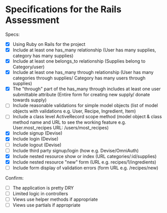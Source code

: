 # Specifications for the Rails Assessment

Specs:
- [x] Using Ruby on Rails for the project
- [x] Include at least one has_many relationship (User has many supplies, category has many supplies)
- [x] Include at least one belongs_to relationship (Supplies belong to Category/user)
- [x] Include at least one has_many through relationship (User has many categories through supplies/ Category has many users through supplies)
- [x] The "through" part of the has_many through includes at least one user submittable attribute (Entire form for creating new supply/ donate towards supply)
- [ ] Include reasonable validations for simple model objects (list of model objects with validations e.g. User, Recipe, Ingredient, Item)
- [ ] Include a class level ActiveRecord scope method (model object & class method name and URL to see the working feature e.g. User.most_recipes URL: /users/most_recipes)
- [x] Include signup (Devise)
- [x] Include login (Devise)
- [ ] Include logout (Devise)
- [ ] Include third party signup/login (how e.g. Devise/OmniAuth)
- [x] Include nested resource show or index (URL categories/:id/supplies)
- [x] Include nested resource "new" form (URL e.g. recipes/1/ingredients)
- [ ] Include form display of validation errors (form URL e.g. /recipes/new)

Confirm:
- [ ] The application is pretty DRY
- [ ] Limited logic in controllers
- [ ] Views use helper methods if appropriate
- [ ] Views use partials if appropriate

